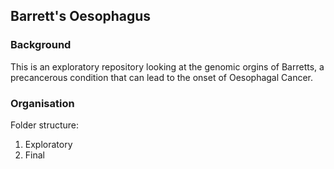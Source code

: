 ## Barrett's Oesophagus

### Background 
This is an exploratory repository looking at the genomic orgins of Barretts, a precancerous condition that can lead to the onset of Oesophagal Cancer. 

### Organisation 
Folder structure: 
1. Exploratory
2. Final
